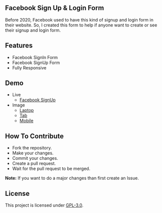 ## Facebook Sign Up & Login Form 
Before 2020, Facebook used to have this kind of signup and login form in their website. So, I created this form to help if anyone want to create  or see their signup and login form.

## Features
- Facebook SignIn Form
- Facebook SignUp Form
- Fully Responsive

## Demo
- Live
    - [Facebook SignUp](https://mrhrifat.github.io/facebook-signup-form)
- Image
    - [Laptop](https://i.ibb.co/VxhqPkk/FB-Sign-Up-01.png)
    - [Tab](https://i.ibb.co/wMQPhzJ/FB-Sign-Up-03.png)
    - [Mobile](https://i.ibb.co/88hRQjf/FB-Sign-Up-02.png)

## How To Contribute
- Fork the repository.
- Make your changes.
- Commit your changes.
- Create a pull request.
- Wait for the pull request to be merged.

**Note:** If you want to do a major changes than first create an Issue.

## License
This project is licensed under [GPL-3.0](https://github.com/mrhrifat/facebook-signup-form/blob/master/LICENSE.md).
